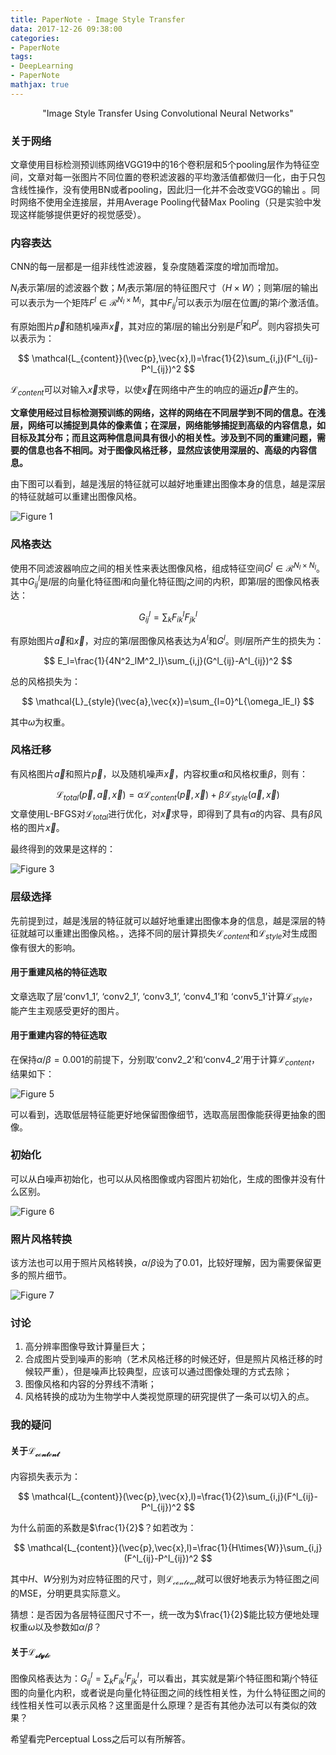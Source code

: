 ```yaml
---
title: PaperNote - Image Style Transfer
data: 2017-12-26 09:38:00
categories:
- PaperNote
tags:
- DeepLearning
- PaperNote
mathjax: true
---
```


<center>"Image Style Transfer Using Convolutional Neural Networks"</center>

<!-- more -->

### 关于网络

文章使用目标检测预训练网络VGG19中的16个卷积层和5个pooling层作为特征空间，文章对每一张图片不同位置的卷积滤波器的平均激活值都做归一化，由于只包含线性操作，没有使用BN或者pooling，因此归一化并不会改变VGG的输出 。同时网络不使用全连接层，并用Average Pooling代替Max Pooling（只是实验中发现这样能够提供更好的视觉感受）。

### 内容表达

CNN的每一层都是一组非线性滤波器，复杂度随着深度的增加而增加。

$N_l$表示第$l$层的滤波器个数；$M_l$表示第$l$层的特征图尺寸（$H\times{W}$）；则第$l$层的输出可以表示为一个矩阵$F^l\in\mathcal{R}^{N_l\times{M_l}}$，其中$F^l_{ij}$可以表示为$l$层在位置$j$的第$i$个激活值。

有原始图片$\vec{p}$和随机噪声$\vec{x}$，其对应的第$l$层的输出分别是$F^l$和$P^l$。则内容损失可以表示为：

$$
\mathcal{L_{content}}(\vec{p},\vec{x},l)=\frac{1}{2}\sum_{i,j}(F^l_{ij}-P^l_{ij})^2
$$

$\mathcal{L}_{content}$可以对输入$\vec{x}$求导，以使$\vec{x}$在网络中产生的响应的逼近$\vec{p}$产生的。

**文章使用经过目标检测预训练的网络，这样的网络在不同层学到不同的信息。在浅层，网络可以捕捉到具体的像素值；在深层，网络能够捕捉到高级的内容信息，如目标及其分布；而且这两种信息间具有很小的相关性。涉及到不同的重建问题，需要的信息也各不相同。对于图像风格迁移，显然应该使用深层的、高级的内容信息。**

由下图可以看到，越是浅层的特征就可以越好地重建出图像本身的信息，越是深层的特征就越可以重建出图像风格。

![Figure 1](https://github.com/mengyangniu/images/blob/master/Imagestyletransfer_Figure1.PNG?raw=true)

### 风格表达

使用不同滤波器响应之间的相关性来表达图像风格，组成特征空间$G^l\in\mathcal{R}^{N_l\times{N_l}}$。其中$G^l_{ij}$是$l$层的向量化特征图$i$和向量化特征图$j$之间的内积，即第$l$层的图像风格表达：

$$
G^l_{ij}=\sum_k{F^l_{ik}F^l_{jk}}
$$

有原始图片$\vec{a}$和$\vec{x}$，对应的第$l$层图像风格表达为$A^l$和$G^l$。则$l$层所产生的损失为：

$$
E_l=\frac{1}{4N^2_lM^2_l}\sum_{i,j}(G^l_{ij}-A^l_{ij})^2
$$

总的风格损失为：

$$
\mathcal{L}_{style}(\vec{a},\vec{x})=\sum_{l=0}^L{\omega_lE_l}
$$

其中$\omega$为权重。

### 风格迁移

有风格图片$\vec{a}$和照片$\vec{p}$，以及随机噪声$\vec{x}$，内容权重$\alpha$和风格权重$\beta$，则有：

$$
\mathcal{L}_{total}(\vec{p},\vec{a},\vec{x})=\alpha\mathcal{L}_{content}(\vec{p},\vec{x})+\beta\mathcal{L}_{style}(\vec{a},\vec{x})
$$
文章使用L-BFGS对$\mathcal{L}_{total}$进行优化，对$\vec{x}$求导，即得到了具有$\alpha$的内容、具有$\beta$风格的图片$\vec{x}$。

最终得到的效果是这样的：

![Figure 3](https://github.com/mengyangniu/images/blob/master/ImageStyleTransfer-Figure3.PNG?raw=true)

### 层级选择

先前提到过，越是浅层的特征就可以越好地重建出图像本身的信息，越是深层的特征就越可以重建出图像风格。，选择不同的层计算损失$\mathcal{L}_{content}$和$\mathcal{L}_{style}$对生成图像有很大的影响。

#### 用于重建风格的特征选取

文章选取了层‘conv1\_1’, ‘conv2\_1’, ‘conv3\_1’, ‘conv4\_1’和 ‘conv5\_1’计算$\mathcal{L}_{style}$，能产生主观感受更好的图片。

#### 用于重建内容的特征选取

在保持$\alpha/\beta=0.001$的前提下，分别取‘conv2\_2’和‘conv4\_2’用于计算$\mathcal{L}_{content}$，结果如下：

![Figure 5](https://github.com/mengyangniu/images/blob/master/ImageStyleTransfer-Figure5.PNG?raw=true)

可以看到，选取低层特征能更好地保留图像细节，选取高层图像能获得更抽象的图像。

### 初始化

可以从白噪声初始化，也可以从风格图像或内容图片初始化，生成的图像并没有什么区别。

![Figure 6](https://github.com/mengyangniu/images/blob/master/ImageStyleTransfer-Figure6.PNG?raw=true)

### 照片风格转换

该方法也可以用于照片风格转换，$\alpha/\beta$设为了0.01，比较好理解，因为需要保留更多的照片细节。

![Figure 7](https://github.com/mengyangniu/images/blob/master/ImageStyleTransfer-Figure7.PNG?raw=true)

### 讨论

1. 高分辨率图像导致计算量巨大；
2. 合成图片受到噪声的影响（艺术风格迁移的时候还好，但是照片风格迁移的时候较严重），但是噪声比较典型，应该可以通过图像处理的方式去除；
3. 图像风格和内容的分界线不清晰；
4. 风格转换的成功为生物学中人类视觉原理的研究提供了一条可以切入的点。

### 我的疑问

#### 关于$\mathcal{L_{content}}$

内容损失表示为：

$$
\mathcal{L_{content}}(\vec{p},\vec{x},l)=\frac{1}{2}\sum_{i,j}(F^l_{ij}-P^l_{ij})^2
$$

为什么前面的系数是$\frac{1}{2}$？如若改为：

$$
\mathcal{L_{content}}(\vec{p},\vec{x},l)=\frac{1}{H\times{W}}\sum_{i,j}(F^l_{ij}-P^l_{ij})^2
$$

其中$H$、$W$分别为对应特征图的尺寸，则$\mathcal{L_{content}}$就可以很好地表示为特征图之间的MSE，分明更具实际意义。

猜想：是否因为各层特征图尺寸不一，统一改为$\frac{1}{2}$能比较方便地处理权重$\omega$以及参数如$\alpha/\beta$？

#### 关于$\mathcal{L_{style}}$

图像风格表达为：$G^l_{ij}=\sum_k{F^l_{ik}F^l_{jk}}$，可以看出，其实就是第$i$个特征图和第$j$个特征图的向量化内积，或者说是向量化特征图之间的线性相关性，为什么特征图之间的线性相关性可以表示风格？这里面是什么原理？是否有其他办法可以有类似的效果？

希望看完Perceptual Loss之后可以有所解答。
